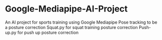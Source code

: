 # Google-Mediapipe-AI-Project
An AI project for sports training using Google Mediapipe Pose tracking to be a posture correction
Squat.py for squat training posture correction
Push-up.py for push up posture correction
